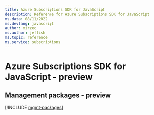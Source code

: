 ```yaml
---
title: Azure Subscriptions SDK for JavaScript
description: Reference for Azure Subscriptions SDK for JavaScript
ms.data: 08/11/2022
ms.devlang: javascript
author: xirzec
ms.author: jeffish
ms.topic: reference
ms.service: subscriptions
---
```

# Azure Subscriptions SDK for JavaScript - preview

## Management packages - preview
[!INCLUDE [mgmt-packages](subscriptions-mgmt-index.md)]
